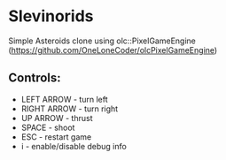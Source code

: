 # Slevinorids
Simple Asteroids clone using olc::PixelGameEngine (https://github.com/OneLoneCoder/olcPixelGameEngine)

## Controls:
* LEFT ARROW   - turn left
* RIGHT ARROW  - turn right
* UP ARROW     - thrust
* SPACE        - shoot
* ESC          - restart game
* i            - enable/disable debug info
